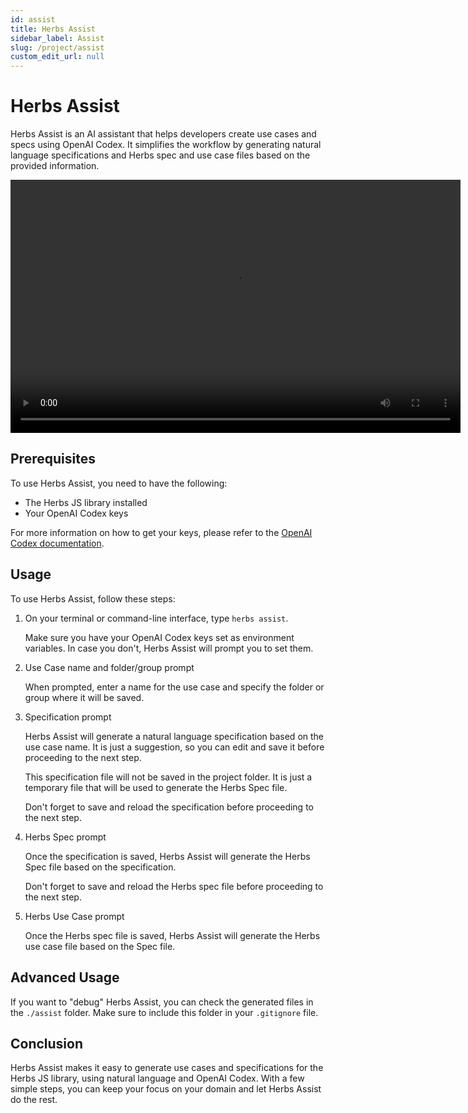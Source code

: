 ```yaml
---
id: assist
title: Herbs Assist
sidebar_label: Assist
slug: /project/assist
custom_edit_url: null
---
```


# Herbs Assist

Herbs Assist is an AI assistant that helps developers create use cases and specs using OpenAI Codex. It simplifies the workflow by generating natural language specifications and Herbs spec and use case files based on the provided information.

<video controls width="720" height="405">
  <source src="/assets/herbs-assist-full.mp4"/>
</video>

## Prerequisites

To use Herbs Assist, you need to have the following:

- The Herbs JS library installed
- Your OpenAI Codex keys

For more information on how to get your keys, please refer to the [OpenAI Codex documentation](https://beta.openai.com/docs/models/codex).

## Usage

To use Herbs Assist, follow these steps:

1. On your terminal or command-line interface, type `herbs assist`.

    Make sure you have your OpenAI Codex keys set as environment variables. 
    In case you don't, Herbs Assist will prompt you to set them.

2. Use Case name and folder/group prompt

    When prompted, enter a name for the use case and specify the folder or group where it will be saved.

3. Specification prompt

    Herbs Assist will generate a natural language specification based on the use case name. It is just a suggestion, so you can edit and save it before proceeding to the next step.

    This specification file will not be saved in the project folder. It is just a temporary file that will be used to generate the Herbs Spec file.

    Don't forget to save and reload the specification before proceeding to the next step.

4. Herbs Spec prompt

    Once the specification is saved, Herbs Assist will generate the Herbs Spec file based on the specification.

    Don't forget to save and reload the Herbs spec file before proceeding to the next step.

5. Herbs Use Case prompt

    Once the Herbs spec file is saved, Herbs Assist will generate the Herbs use case file based on the Spec file.

## Advanced Usage

If you want to "debug" Herbs Assist, you can check the generated files in the `./assist` folder. Make sure to include this folder in your `.gitignore` file.

## Conclusion

Herbs Assist makes it easy to generate use cases and specifications for the Herbs JS library, using natural language and OpenAI Codex. With a few simple steps, you can keep your focus on your domain and let Herbs Assist do the rest.